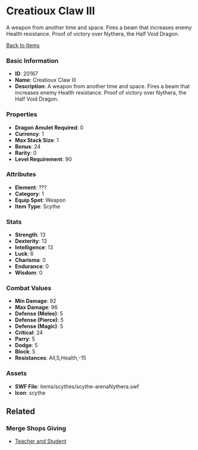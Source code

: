 # Creatioux Claw III

A weapon from another time and space. Fires a beam that increases enemy Health resistance. Proof of victory over Nythera, the Half Void Dragon.

[Back to Items](../items.md)

### Basic Information

- **ID**: 20167
- **Name**: Creatioux Claw III
- **Description**: A weapon from another time and space. Fires a beam that increases enemy Health resistance. Proof of victory over Nythera, the Half Void Dragon.

### Properties

- **Dragon Amulet Required**: 0
- **Currency**: 1
- **Max Stack Size**: 1
- **Bonus**: 24
- **Rarity**: 0
- **Level Requirement**: 90

### Attributes

- **Element**: ???
- **Category**: 1
- **Equip Spot**: Weapon
- **Item Type**: Scythe

### Stats

- **Strength**: 13
- **Dexterity**: 13
- **Intelligence**: 13
- **Luck**: 6
- **Charisma**: 0
- **Endurance**: 0
- **Wisdom**: 0

### Combat Values

- **Min Damage**: 92
- **Max Damage**: 96
- **Defense (Melee)**: 5
- **Defense (Pierce)**: 5
- **Defense (Magic)**: 5
- **Critical**: 24
- **Parry**: 5
- **Dodge**: 5
- **Block**: 5
- **Resistances**: All,5,Health,-15

### Assets

- **SWF File**: items/scythes/scythe-arenaNythera.swf
- **Icon**: scythe

## Related

### Merge Shops Giving

- [Teacher and Student](../merge-shops/342-teacher-and-student.md)

